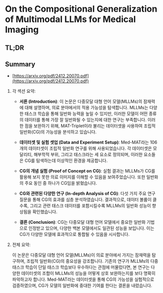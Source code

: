 # On the Compositional Generalization of Multimodal LLMs for Medical Imaging
## TL;DR
## Summary
- [https://arxiv.org/pdf/2412.20070.pdf](https://arxiv.org/pdf/2412.20070.pdf)

1. 각 섹션 요약:

   - **서론 (Introduction)**: 이 논문은 다중모달 대형 언어 모델(MLLMs)의 잠재력에 대해 설명하며, 의료 분야에서의 적용 가능성을 탐색합니다. MLLMs는 다양한 태스크 학습을 통해 일반화 능력을 높일 수 있지만, 이러한 모델이 어떤 종류의 데이터를 통해 가장 잘 일반화될 수 있는지에 대한 연구는 부족합니다. 이러한 점을 보완하기 위해, MAT-Triplet이라 불리는 데이터셋을 사용하여 조립적 일반화(CG)의 가능성을 분석하고 있습니다.

   - **데이터셋 및 실험 셋업 (Data and Experiment Setup)**: Med-MAT라는 106개의 데이터셋이 조립적 일반화 연구를 위해 사용되었습니다. 각 데이터셋은 모달리티, 해부학적 부위, 그리고 태스크라는 세 요소로 정의되며, 이러한 요소들은 CG를 탐색하는데 이상적인 환경을 제공합니다.

   - **CG의 개념 실험 (Proof of Concept on CG)**: 실험 결과는 MLLMs가 CG를 활용해 보지 못한 의료 이미지를 이해할 수 있음을 보여주었습니다. 또한 일반화의 주요 동인 중 하나가 CG임을 밝혔습니다.

   - **CG와 관련된 다양한 연구 (In-depth Analysis of CG)**: 다섯 가지 주요 연구 질문을 통해 CG의 효과를 심층 분석하였습니다. 결과적으로, 데이터 볼륨이 클수록, 그리고 관련 태스크 데이터를 포함시킬수록 MLLMs의 일반화 성능이 향상됨을 확인했습니다.

   - **결론 (Conclusion)**: CG는 다중모달 대형 언어 모델에서 중요한 일반화 기법으로 인정받고 있으며, 다양한 백본 모델에서도 일관된 성능을 보입니다. 이는 CG가 다양한 모델에 효과적으로 통합될 수 있음을 시사합니다.

2. 전체 요약:

   이 논문은 다중모달 대형 언어 모델(MLLMs)이 의료 분야에서 가지는 잠재력을 탐구하며, 조립적 일반화(CG)의 중요성을 강조합니다. 기존의 연구가 MLLMs의 다중태스크 학습이 단일 태스크 학습보다 우수하다는 관점에 머물렀다면, 본 연구는 다양한 데이터셋의 조합이 MLLMs의 성능을 어떻게 상호 보완하는지를 보다 명확히 파악하고자 합니다. Med-MAT라는 데이터셋을 통해 CG의 가능성을 실험적으로 검증하였으며, CG가 모델의 일반화에 중대한 기여를 한다는 결론을 내렸습니다.
